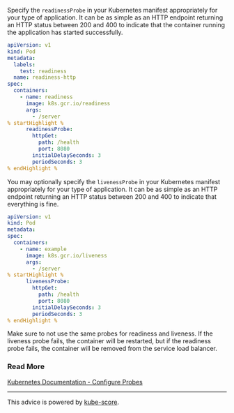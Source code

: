 Specify the `readinessProbe` in your Kubernetes manifest appropriately for your type of application.
It can be as simple as an HTTP endpoint returning an HTTP status between 200 and 400 to indicate that the container
running the application has started
successfully.

```yaml
apiVersion: v1
kind: Pod
metadata:
  labels:
    test: readiness
  name: readiness-http
spec:
  containers:
    - name: readiness
      image: k8s.gcr.io/readiness
      args:
        - /server
% startHighlight %
      readinessProbe:
        httpGet:
          path: /health
          port: 8080
        initialDelaySeconds: 3
        periodSeconds: 3
% endHighlight %
```

You may optionally specify the `livenessProbe` in your Kubernetes manifest appropriately for your type of application.
It can be as simple as an HTTP endpoint returning an HTTP status between 200 and 400 to indicate that everything is
fine.

```yaml
apiVersion: v1
kind: Pod
metadata:
spec:
  containers:
    - name: example
      image: k8s.gcr.io/liveness
      args:
        - /server
% startHighlight %
      livenessProbe:
        httpGet:
          path: /health
          port: 8080
        initialDelaySeconds: 3
        periodSeconds: 3
% endHighlight %
```

Make sure to not use the same probes for readiness and liveness. If the liveness probe fails, the container will be
restarted, but if the readiness probe fails, the container will be removed from the service load balancer.

### Read More

[Kubernetes Documentation - Configure Probes](https://kubernetes.io/docs/tasks/configure-pod-container/configure-liveness-readiness-startup-probes/)

---
This advice is powered by [kube-score](https://kube-score.com/).

